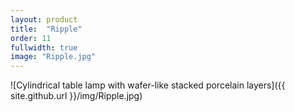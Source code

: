 ```yaml
---
layout: product
title:  "Ripple"
order: 11
fullwidth: true
image: "Ripple.jpg"
---
```



![Cylindrical table lamp with wafer-like stacked porcelain layers]({{ site.github.url }}/img/Ripple.jpg)

